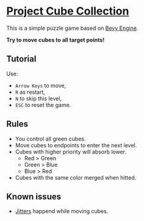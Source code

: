 # [Project Cube Collection](https://wiryls.github.io/cc/)

This is a simple puzzle game based on [Bevy Engine](https://github.com/bevyengine/bevy).

**Try to move cubes to all target points!**

## Tutorial

Use:

- `Arrow Keys` to move,
- `R` as restart,
- `N` to skip this level,
- `ESC` to reset the game.

## Rules

- You control all green cubes.
- Move cubes to endpoints to enter the next level.
- Cubes with higher priority will absorb lower.
   - Red > Green
   - Green > Blue
   - Blue > Red
- Cubes with the same color merged when hitted.

## Known issues

- [Jitters](https://github.com/bevyengine/bevy/issues/4669) happend while moving cubes.
